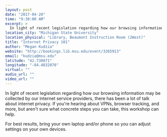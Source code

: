 ```yaml
---
layout: post
date: "2017-04-20"
time: "9:30:00 AM"
excerpt: >
  In light of recent legislation regarding how our browsing information may be collected by our internet service providers, there has been a ...
location_city: "Michigan State University"
location_physical: "Library, Beaumont Instruction Room (2West)"
title: "Internet Privacy 101"
author: "Megan Kudzia"
website: "http://bookings.lib.msu.edu/event/3265913"
email: "kudzia@msu.edu"
latitude: "42.730871"
longitude: "-84.4832076"
virtual: ""
audio_url: ""
video_url: ""
---
```


In light of recent legislation regarding how our browsing information may be collected by our internet service providers, there has been a lot of talk about internet privacy. If you're hearing about VPNs, browser tracking, and more, but aren't sure what concrete steps you can take, this workshop can help.

For best results, bring your own laptop and/or phone so you can adjust settings on your own devices.
